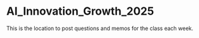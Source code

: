 # AI_Innovation_Growth_2025

This is the location to post questions and memos for the class each week.
